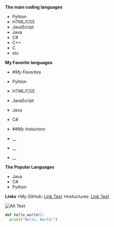 **The main coding languages**
* Pyhton
* HTML/CSS
* JavaScript
* Java
* C#
* C++
* C
* etc

**My Favorite languages**
* #*My Favorites*
* Pyhton
* HTML/CSS
* JavaScript
* Java
* C#

* ##*My Instuctors*
* __
* __
* __

**The Popular Languages**
* Java
* C#
* Python


***Links***
*My GitHub: [Link Text](https://github.com/ShadowLightnin)
*Instuctures: [Link Text](https://github.com/GeorgeRay)

![Alt Text](https://images.search.yahoo.com/yhs/search;_ylt=AwrEqPEBcPBlxT8VvDQPxQt.;_ylu=Y29sbwNiZjEEcG9zAzEEdnRpZAMEc2VjA3BpdnM-?p=helldivers+2&type=fc_AC5AE6A96A2_s69_g_e_d_n0002_c999&param1=7&param2=eJwtjcsKhDAMRX8lSwWp6UOl%2BCnioqMdDa1WfOAwXz8RhizuyQnhTjR2bb%2BPElE31nRFv%2FKOiIrxOXEMHNZaJtoYFVZCKiWUNkJJZD35xP46GC%2FHtKQvxejKSiBkN61jug9YT5AosAUWtWnhU5sc3LZFf%2FtXoLOsdCN0DVmYzyUWECl4mPwQUg7DvKfFl08rPgOHe7ud%2Fi8%2FeZ46bA%3D%3D&hsimp=yhs-3971&hspart=fc&ei=UTF-8&fr=yhs-fc-3971#id=76&iurl=https%3A%2F%2Fimages.hdqwalls.com%2Fwallpapers%2Fhelldivers-a-new-hell-e3.jpg&action=click)


```python
def hello_world():
  print("Hello, World!")
